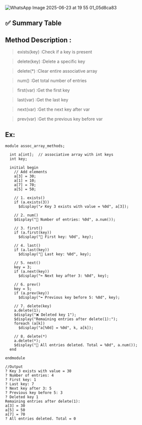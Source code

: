 ![WhatsApp Image 2025-06-23 at 19 55 01_05d8ca83](https://github.com/user-attachments/assets/f3233ec2-7b6a-4c07-90c5-7fa2b0d292fc)

## ✅ Summary Table
## Method	Description :
> exists(key)	:Check if a key is present

> delete(key)	:Delete a specific key

> delete(*)	:Clear entire associative array

> num()	:Get total number of entries

> first(var) :Get the first key

> last(var)	:Get the last key

> next(var)	:Get the next key after var

> prev(var)	:Get the previous key before var

## Ex:
```
module assoc_array_methods;

  int a[int];  // associative array with int keys
  int key;

  initial begin
    // Add elements
    a[3] = 30;
    a[1] = 10;
    a[7] = 70;
    a[5] = 50;

    // 1. exists()
    if (a.exists(3))
      $display("✔ Key 3 exists with value = %0d", a[3]);

    // 2. num()
    $display("🔢 Number of entries: %0d", a.num());

    // 3. first()
    if (a.first(key))
      $display("🚩 First key: %0d", key);

    // 4. last()
    if (a.last(key))
      $display("🏁 Last key: %0d", key);

    // 5. next()
    key = 3;
    if (a.next(key))
      $display("➡ Next key after 3: %0d", key);

    // 6. prev()
    key = 5;
    if (a.prev(key))
      $display("⬅ Previous key before 5: %0d", key);

    // 7. delete(key)
    a.delete(1);
    $display("❌ Deleted key 1");
    $display("Remaining entries after delete(1):");
    foreach (a[k])
      $display("a[%0d] = %0d", k, a[k]);

    // 8. delete(*)
    a.delete(*);
    $display("🧹 All entries deleted. Total = %0d", a.num());
  end

endmodule

//Output
? Key 3 exists with value = 30
? Number of entries: 4
? First key: 1
? Last key: 7
? Next key after 3: 5
? Previous key before 5: 3
? Deleted key 1
Remaining entries after delete(1):
a[3] = 30
a[5] = 50
a[7] = 70
? All entries deleted. Total = 0
```
